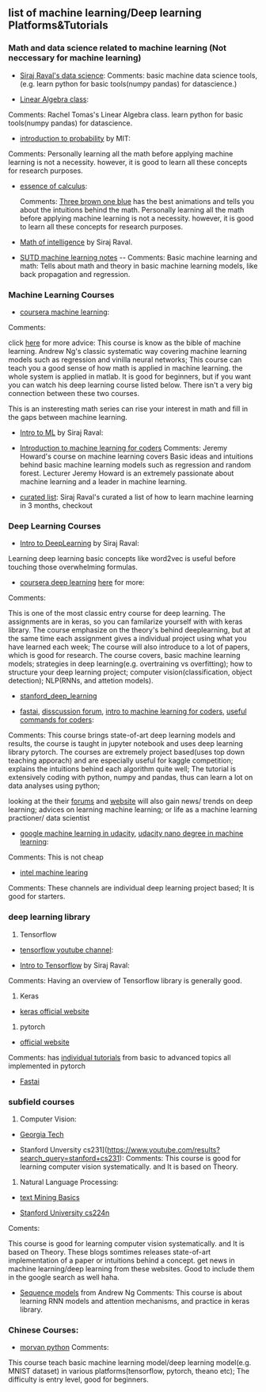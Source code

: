 ## list of machine learning/Deep learning Platforms&Tutorials
### Math and data science related to machine learning (Not neccessary for machine learning)
- [Siraj Raval's data science](https://www.youtube.com/watch?v=T5pRlIbr6gg&list=PL2-dafEMk2A6QKz1mrk1uIGfHkC1zZ6UU):
Comments: basic machine data science tools, (e.g. learn python for basic tools(numpy pandas) for datascience.)

- [Linear Algebra class](https://github.com/fastai/numerical-linear-algebra/blob/master/README.md):

Comments: Rachel Tomas's Linear Algebra class. learn python for basic tools(numpy pandas) for datascience. 

- [introduction to probability](https://www.edx.org/course/introduction-probability-science-mitx-6-041x-2) by MIT:

Comments: Personally learning all the math before applying machine learning is not a necessity. however, it is good to learn all these concepts for research purposes.

- [essence of calculus](https://www.youtube.com/playlist?list=PLZHQObOWTQDMsr9K-rj53DwVRMYO3t5Yr):

  Comments: [Three brown one blue](https://www.youtube.com/channel/UCYO_jab_esuFRV4b17AJtAw) has the best animations and tells    you about the intuitions behind the math. Personally learning all the math before applying machine learning is not a necessity. however, it is good to learn all these concepts for research purposes.

- [Math of intelligence](https://www.youtube.com/watch?v=xRJCOz3AfYY&list=PL2-dafEMk2A7mu0bSksCGMJEmeddU_H4D) by Siraj Raval.

- [SUTD machine learning notes](https://github.com/Emrys-Hong/machine_learning/tree/master/machine_learning_notes_SUTD) -- Comments: Basic machine learning and math:
Tells about math and theory in basic machine learning models, like back propagation and regression.

### Machine Learning Courses

- [coursera machine learning](https://www.coursera.org/learn/machine-learning):

Comments: 

click [here](https://github.com/Emrys-Hong/machine_learning/tree/master/coursera/machine_learning_Ng) for more advice:
This course is know as the bible of machine learning. Andrew Ng's classic systematic way covering machine learning models such as regression and vinilla neural networks; This course can teach you a good sense of how math is applied in machine learning. the whole system is applied in matlab. It is good for beginners, but if you want you can watch his deep learning course listed below. There isn't a very big connection between these two courses.


This is an insteresting math series can rise your interest in math and fill in the gaps between machine learning.


- [Intro to ML](https://eu.udacity.com/course/intro-to-machine-learning--ud120) by Siraj Raval:


- [Introduction to machine learning for coders](http://course.fast.ai/ml)
Comments: Jeremy Howard's course on machine learning covers Basic ideas and intuitions behind basic machine learning models such as regression and random forest. Lecturer Jeremy Howard is an extremely passionate about machine learning and a leader in machine learning.

- [curated list](https://github.com/llSourcell/Learn_Machine_Learning_in_3_Months): Siraj Raval's curated a list of how to learn machine learning in 3 months, checkout

### Deep Learning Courses
- [Intro to DeepLearning](https://www.youtube.com/watch?v=vOppzHpvTiQ&list=PL2-dafEMk2A7YdKv4XfKpfbTH5z6rEEj3) by Siraj Raval:

Learning deep learning basic concepts like word2vec is useful before touching those overwhelming formulas.



- [coursera deep learning](https://www.deeplearning.ai/) [here](https://github.com/Emrys-Hong/machine_learning/tree/master/coursera/deep_learning_Ng) for more:

Comments:

This is one of the most classic entry course for deep learning. The assignments are in keras, so you can familarize yourself with with keras library. The course emphasize on the theory's behind deeplearning, but at the same time each assignment gives a individual project using what you have learned each week; The course will also introduce to a lot of papers, which is good for research.
The course covers, basic machine learning models; strategies in deep learning(e.g. overtraining vs overfitting); how to structure your deep learning project; computer vision(classification, object detection); NLP(RNNs, and attetion models).


- [stanford_deep_learning](https://stats385.github.io/)

- [fastai](www.fast.ai), 
[disscussion forum](https://forums.fast.ai/), 
[intro to machine learning for coders](https://www.linkedin.com/pulse/fastai-intro-machine-learning-coders-part-1-2018-eric-perbos-brinck), 
[useful commands for coders](http://forums.fast.ai/t/wiki-thread-intro-workshop/6537):

Comments: This course brings state-of-art deep learning models and results, the course is taught in jupyter notebook and uses deep learning library pytorch. The courses are extremely project based(uses top down teaching apporach) and are especially useful for kaggle competition; explains the intuitions behind each algorithm quite well; The tutorial is extensively coding with python, numpy and pandas, thus can learn a lot on data analyses using python;

looking at the their [forums](https://forums.fast.ai/) and [website](www.fast.ai) will also gain news/ trends on deep learning; advices on learning machine learning; or life as a machine learning practioner/ data scientist

- [google machine learning in udacity](https://www.udacity.com/course/deep-learning--ud730), [udacity nano degree in machine learning](https://www.udacity.com/nanodegree):

Comments: This is not cheap

- [intel machine learing](https://software.intel.com/en-us/ai-academy/basics)          

Comments: These channels are individual deep learning project based; It is good for starters.


### deep learning library
1. Tensorflow
- [tensorflow youtube channel](https://www.youtube.com/channel/UC0rqucBdTuFTjJiefW5t-IQ):

- [Intro to Tensorflow](https://www.youtube.com/watch?v=2FmcHiLCwTU&list=PL2-dafEMk2A7EEME489DsI468AB0wQsMV) by Siraj Raval:

Comments: Having an overview of Tensorflow library is generally good.

1. Keras
- [keras official website](https://keras.io/)


1. pytorch
- [official website](https://pytorch.org/) 

Comments: has [individual tutorials](https://pytorch.org/tutorials/) from basic to advanced topics all implemented in pytorch

- [Fastai](www.fast.ai)

### subfield courses
1. Computer Vision:

- [Georgia Tech](https://www.udacity.com/course/introduction-to-computer-vision--ud810)

- Stanford Unversity cs231](https://www.youtube.com/results?search_query=stanford+cs231):
Comments: This course is good for learning computer vision systematically. and It is based on Theory.

1. Natural Language Processing:

- [text Mining Basics](https://www.coursera.org/learn/python-text-mining)

- [Stanford University cs224n](https://www.youtube.com/watch?v=OQQ-W_63UgQ&list=PL3FW7Lu3i5Jsnh1rnUwq_TcylNr7EkRe6)

Coments: 

This course is good for learning computer vision systematically. and It is based on Theory.
These blogs somtimes releases state-of-art implementation of a paper or intuitions behind a concept. get news in machine learning/deep learning from these websites. Good to include them in the google search as well haha.

- [Sequence models](https://www.coursera.org/learn/nlp-sequence-models) from Andrew Ng
Comments: This course is about learning RNN models and attention mechanisms, and practice in keras library.

### Chinese Courses:
- [morvan python](https://morvanzhou.github.io/)
Comments:

This course teach basic machine learning model/deep learning model(e.g. MNIST dataset) in various platforms(tensorflow, pytorch, theano etc); The difficulty is entry level, good for beginners.
